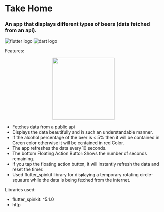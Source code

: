 # Take Home

### An app that displays different types of beers (data fetched from an api).

![flutter logo](https://img.shields.io/badge/Flutter-02569B?style=for-the-badge&logo=flutter&logoColor=white)
![dart logo](https://img.shields.io/badge/Dart-0175C2?style=for-the-badge&logo=dart&logoColor=white)

Features:

<p align="center">
  <img src="./take_home.gif" width=200/>
</p>

- Fetches data from a public api
- Displays the data beautifully and in such an understandable manner.
- If the alcohol percentage of the beer is < 5% then it will be contained in Green color otherwise it will be contained in red Color.
- The app refreshes the data every 10 seconds.
- The bottom Floating Action Button Shows the number of seconds remaining.
- If you tap the floating action button, it will instantly refresh the data and reset the timer.
- Used flutter_spinkit library for displaying a temporary rotating circle-squaure while the data is being fetched from the internet.

Libraries used:

- flutter_spinkit: ^5.1.0
- http
